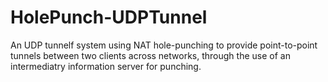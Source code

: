 # HolePunch-UDPTunnel
 An UDP tunnelf system using NAT hole-punching to provide point-to-point tunnels between two clients across networks, through the use of an intermediatry information server for punching.
